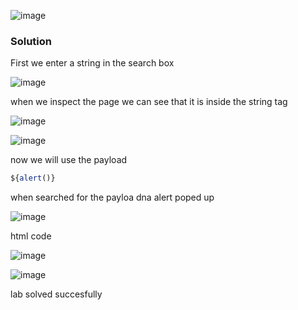 ![image](https://github.com/RahulMMenon011/PortSwigger_Labs/assets/140642506/699f0b3e-0c4d-48f5-9629-0dadead5059b)

### Solution

First we enter a string in the search box 

![image](https://github.com/RahulMMenon011/PortSwigger_Labs/assets/140642506/1609a2e2-8d4e-4eb2-a514-a0778fb7513e)

when we inspect the page we can see that it is inside the string tag

![image](https://github.com/RahulMMenon011/PortSwigger_Labs/assets/140642506/ae07933e-6626-46c9-a011-c901b4ea2627)

![image](https://github.com/RahulMMenon011/PortSwigger_Labs/assets/140642506/6c1cc974-36fb-4854-96c1-d4e8df1f5255)

now we will use the payload

```js
${alert()}
```

when searched for the payloa dna alert poped up

![image](https://github.com/RahulMMenon011/PortSwigger_Labs/assets/140642506/f8478cf2-e1cd-4586-8b55-507fb6637fd7)

html code

![image](https://github.com/RahulMMenon011/PortSwigger_Labs/assets/140642506/fd875fc2-79c6-4fef-bcc7-012f81dfe5fc)

![image](https://github.com/RahulMMenon011/PortSwigger_Labs/assets/140642506/24ee918e-44d8-4c25-98f4-627d6caa5032)

lab solved succesfully
